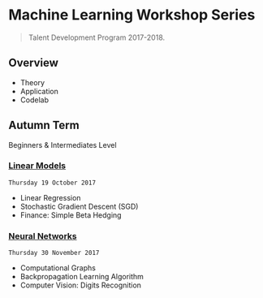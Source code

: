 # Machine Learning Workshop Series

> Talent Development Program 2017-2018.

## Overview

* Theory
* Application
* Codelab

## Autumn Term

Beginners & Intermediates Level

### [Linear Models](https://github.com/Imperial-College-Data-Science-Society/Linear-Models)

`Thursday 19 October 2017`

* Linear Regression
* Stochastic Gradient Descent (SGD)
* Finance: Simple Beta Hedging

### [Neural Networks](https://github.com/Imperial-College-Data-Science-Society/Neural-Networks)

`Thursday 30 November 2017`

* Computational Graphs
* Backpropagation Learning Algorithm
* Computer Vision: Digits Recognition
